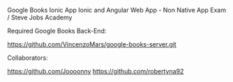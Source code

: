Google Books Ionic App
Ionic and Angular Web App - Non Native App Exam / Steve Jobs Academy

Required Google Books Back-End: 

https://github.com/VincenzoMars/google-books-server.git

Collaborators:

https://github.com/Joooonny
https://github.com/robertyna92
